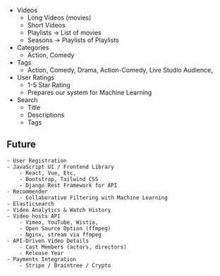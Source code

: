 - Videos
    - Long Videos (movies)
    - Short Videos
    - Playlists -> List of movies 
    - Seasons -> Playlists of Playlists
- Categories
    - Action, Comedy
- Tags
    - Action, Comedy, Drama, Action-Comedy, Live Studio Audience,
- User Ratings
    - 1-5 Star Rating
    - Prepares our system for Machine Learning
- Search
    - Title
    - Descriptions
    - Tags


## Future
    - User Registration
    - JavaScript UI / Frontend Library
        - React, Vue, Etc,
        - Bootstrap, Tailwind CSS
        - Django Rest Framework for API 
    - Recommender
        - Collaborative Filtering with Machine Learning
    - Elasticsearch
    - Video Analytics & Watch History
    - Video hosts API
        - Vimeo, YouTube, Wistia, 
        - Open Source Option (ffmpeg)
        - Nginx, stream via ffmpeg
    - API-Driven Video Details
        - Cast Members (actors, directors)
        - Release Year
    - Payments Integration
        - Stripe / Braintree / Crypto